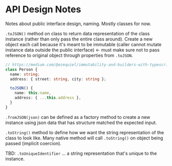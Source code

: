 # API Design Notes

Notes about public interface design, naming. Mostly classes for now.

`.toJSON()` method on class to return data representation of the class instance (rather than only pass the entire class around). Create a new object each call because it's meant to be immutable (caller cannot mutate instance data outside the public interface) <- must make sure not to pass reference to original object through properties from `.toJSON`.

```typescript
// https://medium.com/@ezequiel/immutability-and-builders-with-typescript-b69a51c94e8c
class Person {
  name: string;
  address: { street: string, city: string };

  toJSON() {
    name: this.name,
    address: { ...this.address },
  }
}
```

`.fromJSON(json)` can be defined as a factory method to create a new instance using json data that has structure matched the expected input.

`.toString()` method to define how we want the string representation of the class to look like. Many native method will call `.toString()` on object being passed (implicit coercion).

TBD: `.toUniqueIdentifier` ... a string representation that's unique to the instance.